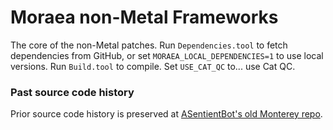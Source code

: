 # Moraea non-Metal Frameworks

The core of the non-Metal patches. Run `Dependencies.tool` to fetch dependencies from GitHub, or set `MORAEA_LOCAL_DEPENDENCIES=1` to use local versions. Run `Build.tool` to compile. Set `USE_CAT_QC` to... use Cat QC.

### Past source code history
Prior source code history is preserved at [ASentientBot's old Monterey repo](https://github.com/ASentientBot/monterey/tree/main/Shims).
